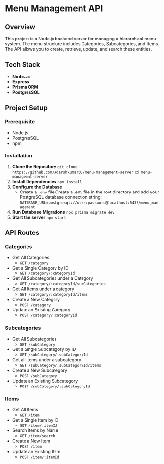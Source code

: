 # Menu Management API

## Overview

This project is a Node.js backend server for managing a hierarchical menu system. The menu structure includes Categories, Subcategories, and Items. The API allows you to create, retrieve, update, and search these entities.

## Tech Stack

- **Node.Js**
- **Express**
- **Prisma ORM**
- **PostgresSQL**

## Project Setup

### Prerequisite

- Node.js
- PostgresSQL
- npm

### Installation

1. **Clone the Repository**
   `git clone https://github.com/Adarshkumar03/menu-management-server`
   `cd menu-managemnt-server`
2. **Install Dependencies**
   `npm install`
3. **Configure the Database**
   - Create a `.env` file Create a .env file in the root directory and add your PostgreSQL database connection string:
     `DATABASE_URL=postgresql://user:password@localhost:5432/menu_management`
4. **Run Database Migrations**
   `npx prisma migrate dev`
5. **Start the server**
   `npm start`

## API Routes

### Categories

- Get All Categories
  - `GET /category`
- Get a Single Category by ID
  - `GET /category/:categoryId`
- Get All Subcategories under a Category
  - `GET /category/:categoryId/subCategories`
- Get All Items under a category
  - `GET /category/:categoryId/items`
- Create a New Category
  - `POST /category`
- Update an Existing Category
  - `POST /category/:categoryId`

### Subcategories

- Get All Subcategories
  - `GET /subCategory`
- Get a Single Subcategory by ID
  - `GET /subCategory/:subCategoryId`
- Get all Items under a subcategory
  - `GET /subCategory/:subCategoryId/items`
- Create a New Subcategory
  - `POST /subCategory`
- Update an Existing Subcategory
  - `POST /subCategory/:subCategoryId`

### Items

- Get All Items
  - `GET /item`
- Get a Single Item by ID
  - `GET /item/:itemId`
- Search Items by Name
  - `GET /item/search`
- Create a New Item
  - `POST /item`
- Update an Existing Item
  - `POST /item/:itemId`

